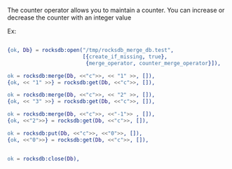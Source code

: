The counter operator allows you to maintain a counter. You can increase or decrease the counter with an integer value 

Ex:

```erlang

{ok, Db} = rocksdb:open("/tmp/rocksdb_merge_db.test",
                        [{create_if_missing, true},
                         {merge_operator, counter_merge_operator}]),

ok = rocksdb:merge(Db, <<"c">>, << "1" >>, []),
{ok, << "1" >>} = rocksdb:get(Db, <<"c">>, []),

ok = rocksdb:merge(Db, <<"c">>, << "2" >>, []),
{ok, << "3" >>} = rocksdb:get(Db, <<"c">>, []),

ok = rocksdb:merge(Db, <<"c">>, <<"-1">> , []),
{ok, <<"2">>} = rocksdb:get(Db, <<"c">>, []),

ok = rocksdb:put(Db, <<"c">>, <<"0">>, []),
{ok, <<"0">>} = rocksdb:get(Db, <<"c">>, []),


ok = rocksdb:close(Db),
```